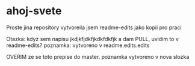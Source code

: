 # ahoj-svete
Proste jina repository
vytvoreila jsem readme-edits jako kopii pro praci



Otazka: kdyz sem napisu jkdjkfjdkfjkdkfdkfjk a dam PULL, uvidim to v readme-edits? poznamka: vytvoreno v readme.edits.edits



OVERIM ze se toto prepise do master. poznamka vytvoreno v nova slozka
